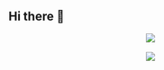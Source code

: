 ## Hi there 👋

<p align="center" >
<img src="https://github-readme-activity-graph.vercel.app/graph?username=vasantakmr&theme=material-palenight&bg_color=00000000&point=00000000&hide_border=true&custom_title=Activity+last+30+days&area=true">
<br></br>
<img align='center' src='https://github-readme-streak-stats.herokuapp.com/?user=vasantakmr&theme=midnight-purple&hide_border=false'/>
</p>


<!--
**vasantakmr/vasantakmr** is a ✨ _special_ ✨ repository because its `README.md` (this file) appears on your GitHub profile.

Here are some ideas to get you started:

- 🔭 I’m currently working on ...
- 🌱 I’m currently learning ...
- 👯 I’m looking to collaborate on ...
- 🤔 I’m looking for help with ...
- 💬 Ask me about ...
- 📫 How to reach me: ...
- 😄 Pronouns: ...
- ⚡ Fun fact: ...
-->
